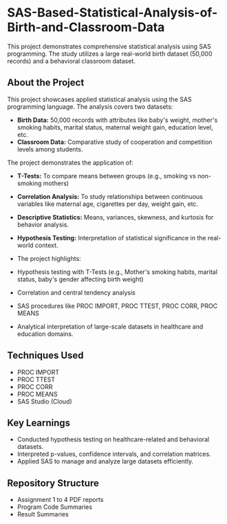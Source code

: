 # SAS-Based-Statistical-Analysis-of-Birth-and-Classroom-Data
This project demonstrates comprehensive statistical analysis using SAS programming. The study utilizes a large real-world birth dataset (50,000 records) and a behavioral classroom dataset.

## About the Project
This project showcases applied statistical analysis using the SAS programming language. The analysis covers two datasets:

- **Birth Data:** 50,000 records with attributes like baby's weight, mother's smoking habits, marital status, maternal weight gain, education level, etc.
- **Classroom Data:** Comparative study of cooperation and competition levels among students.

The project demonstrates the application of:
- **T-Tests:** To compare means between groups (e.g., smoking vs non-smoking mothers)
- **Correlation Analysis:** To study relationships between continuous variables like maternal age, cigarettes per day, weight gain, etc.
- **Descriptive Statistics:** Means, variances, skewness, and kurtosis for behavior analysis.
- **Hypothesis Testing:** Interpretation of statistical significance in the real-world context.

- The project highlights:
- Hypothesis testing with T-Tests (e.g., Mother's smoking habits, marital status, baby's gender affecting birth weight)
- Correlation and central tendency analysis
- SAS procedures like PROC IMPORT, PROC TTEST, PROC CORR, PROC MEANS
- Analytical interpretation of large-scale datasets in healthcare and education domains.

## Techniques Used
- PROC IMPORT
- PROC TTEST
- PROC CORR
- PROC MEANS
- SAS Studio (Cloud)

## Key Learnings
- Conducted hypothesis testing on healthcare-related and behavioral datasets.
- Interpreted p-values, confidence intervals, and correlation matrices.
- Applied SAS to manage and analyze large datasets efficiently.

## Repository Structure
- Assignment 1 to 4 PDF reports
- Program Code Summaries
- Result Summaries
